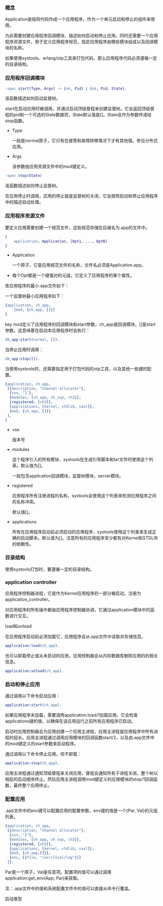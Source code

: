 ### 概念

Application是指将代码作成一个应用程序，作为一个单元启动和停止的组件来使用。

为此需要创建应用程序回调模块，描述如何启动和停止应用。同时还需要一个应用程序资源文件，用于定义应用程序规范，指定应用程序由哪些模块组成以及回调模块的名称。

如果使用systools、erlang/otp工具来打包代码，那么应用程序代码必须遵循一定的目录结构。



### 应用程序回调模块

```erlang
-spec start(Type, Args) -> {ok, Pid} | {ok, Pid, State}.
```

该函数描述如何启动监督树。

start在启动应用时被调用，并通过启动顶级督程来创建监督树。它会返回顶级督程的pid和一个可选的State数据项，State默认值是[]。State会作为参数传递给stop函数。

- Type

  一般是normal原子，它只有在接管和故障转移情况下才有其他值。参见分布式应用。

- Args

  该参数由应用资源文件中的mod键定义。

```erlang
-spec stop(State)
```

该函数描述如何停止监督树。

在应用停止时调用，应用的停止就是监督树的关闭，它会按照启动和停止应用程序中的描述自动处理。







### 应用程序资源文件

要定义应用需要创建一个规范文件，这些规范存储在后缀名为.app的文件中。

```erlang
{
	application, Application, [Opt1, ..., OptN]
}
```

- Application

  一个原子，它是应用规范文件的名称，文件名必须是Application.app。

- 每个Opt都是一个键值对的元组，它定义了应用程序的某个属性。

库应用程序的最小.app文件如下：

一个监督树最小应用程序如下：

```erlang
{application, ch_app,
	[mod, {ch_app, []}]
}
```

key mod定义了应用程序的回调模块和start参数，ch_app是回调模块，[]是start参数。这意味着在启动本应用程序时会执行：

```erlang
ch_app:start(normal, []).
```

当停止应用时调用：

```erlang
ch_app:stop([]).
```

当使用systools时，还需要指定用于打包代码的otp工具，以及其他一些键的配置。

```erlang
{application, ch_app, 
 [{description, "Channel allocator"},
  {vsn, "1"},
  {modules, [ch_app, ch_sup, ch3]},
  {registered, [ch3]},
  {applications, [kernel, stdlib, sasl]},
  {mod, {ch_app, []}}
 ],
}
```

- vsn

  版本号

- modules

  这个程序引入的所有模块，systools在生成引导脚本和tar文件时使用这个列表。默认值为[]。

  一般包含application回调模块，监督树模块，server模块。

- registered

  应用程序所有注册进程的名称，systools会使用这个列表来检测应用程序之间的名称冲突。

  默认值[]。

- applications

  所有在应用程序启动前必须启动的应用程序，systools使用这个列表来生成正确的启动脚本。默认值为[]。注意所有的应用程序至少都有对Kernel和STDLIB的依赖性。



### 目录结构

使用systools打包时，要遵循一定的目录结构。



### application controller

应用程序控制器进程，它是作为Kernel应用程序的一部分被启动，注册为application_controller。

对应用程序的所有操作都由应用程序控制器协调，它通过application模块中的函数进行交互。



load和unload

在应用程序启动前必须加载它，应用程序会从.app文件中读取并存储信息。

```erlang
application:load(ch_app).
```

也可以卸载停止或从未启动的应用，应用控制器会从内存数据库删除应用的的相关信息。

```erlang
application:unload(ch_app).
```





### 启动和停止应用

通过调用以下命令启动应用：

```erlang
application:start(ch_app).
```

如果应用程序未加载，需要调用application:load/1加载应用。它会检查applications键的值，以确保在该应用运行之前所有应用程序已启动。

启动时应用控制器会为应用创建一个应用主进程，应用主进程是应用程序中所有进程的组长。应用主进程通过调用应用模块的回调函数start/2，以及由.app文件中的mod键定义的start参数来启动程序。

通过调用以下命令停止应用，但不卸载：

```erlang
application:stop(ch_app).
```

应用主进程通过通知顶级督程来关闭应用，督程会通知所有子进程关闭，整个树以相反的启动顺序终止。然后应用主进程调用mod键定义的应用模块的stop/1回调函数，最终整个应用终止。





### 配置应用

.app文件中的env键可以配置应用的配置参数，env键的值是一个{Par, Val}的元组列表。

```erlang
{application, ch_app,
 [{description, "Channel allocator"},
  {vsn, "1"},
  {modules, [ch_app, ch_sup, ch3]},
  {registered, [ch3]},
  {applications, [kernel, stdlib, sasl]},
  {mod, {ch_app,[]}},
  {env, [{file, "/usr/local/log"}]}
 ]}.
```

Par是一个原子，Val是任意项。配置项的值可以通过调用application:get_env(App, Par)来获取。



注：.app文件中的值和系统配置文件中的值可以直接从命令行覆盖。





启动类型